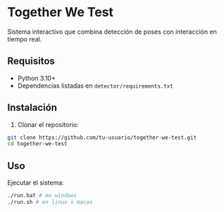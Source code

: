# Together We Test

Sistema interactivo que combina detección de poses con interacción en tiempo real.

## Requisitos

- Python 3.10+
- Dependencias listadas en `detector/requirements.txt`

## Instalación

1. Clonar el repositorio:

```bash
git clone https://github.com/tu-usuario/together-we-test.git
cd together-we-test
```

## Uso

Ejecutar el sistema:

```bash
./run.bat # en windows
./run.sh # en linux o macos
```
